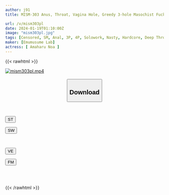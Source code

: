 ```yaml
---
author: j91
title: MISM-303 Anus, Throat, Vagina Hole, Greedy 3-hole Masochist Fucker, Amaharuno Ai

url: /v/mism303pl
date: 2024-01-19T01:10:00Z
image: "mism303pl.jpg"
tags: [Censored, SM, Anal, 3P, 4P, Solowork, Nasty, Hardcore, Deep Throating	]
maker: [Emumusume Lab]
actress: [ Amaharu Noa ]
---
```



{{< rawhtml >}}

<div class="video" data-videoid="zpeMLj6m2WcYaAm">
    <a href="javascript:;">
        <img src="/v/mism303pl/mism303pl.jpg" width="WIDTH" height="HEIGHT" alt="mism303pl.mp4" loading="lazy">
    </a>
</div>

<script type="text/javascript" src="https://j91.asia/asset/on-demand-st.js"></script>

<br>
  <link rel="stylesheet" href="https://j91.asia/asset/bs5.css">
  
  <center>
  <button class="btn btn-primary" type="button" data-bs-toggle="collapse" data-bs-target=".multi-collapse" aria-expanded="false" aria-controls="multiCollapseExample1 multiCollapseExample2"><h2>Download</h2></button></center>
</p>
<div class="row">
  <div class="col">
    <div class="collapse multi-collapse" id="multiCollapseExample1">
      <div class="card card-body">
	      	      <br>
<div class="buttons">  
<p><a href="https://streamtape.to/v/zpeMLj6m2WcYaAm" target="_blank"><button class="btn-hover color-3"><i class="fa fa-download"></i> ST</button></a></p>
<p><a href="https://flaswish.com/8xwg2rerey78" target="_blank"><button class="btn-hover color-2"><i class="fa fa-download"></i> SW</button></a></p></div>
    </div>
  </div>
</div>
  <div class="col">
    <div class="collapse multi-collapse" id="multiCollapseExample2">
      <div class="card card-body">
	      <br>
<div class="buttons">
<p><a href="javascript:;" target="_blank"><button class="btn-hover color-9"><i class="fa fa-download"></i> VE</button></a></p>
<p><a href="javascript:;" target="_blank"><button class="btn-hover color-8"><i class="fa fa-download"></i> FM</button></a></p></div>
<br><br>
      </div>
    </div>
  </div>
</div>

{{< /rawhtml >}}